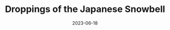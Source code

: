 ---
title: "Droppings of the Japanese Snowbell"
date: 2023-06-18
picture: /assets/camera-roll/2023/06/2023-06-18-droppings-of-the-japanese-snowbell/20230618_233517697_iOS.jpg
thumbnail: /assets/camera-roll/2023/06/2023-06-18-droppings-of-the-japanese-snowbell/20230618_233517697_iOS-thumbnail.jpg
type: picture
tags:
  - In the backyard
  - Styrax japonicus
  - Identified with PictureThis
---